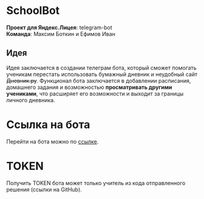 # SchoolBot 
**Проект для Яндекс.Лицея**: telegram-bot<br/>
**Команда**: Максим Боткин и Ефимов Иван
## Идея
Идея заключается в создании телеграм бота, который сможет помогать ученикам перестать использовать бумажный дневник и неудобный сайт ~~Дневник.ру~~. Функционал бота заключается в добавлении расписания, домашнего задания и возможностью **просматривать другими учениками**, что расширяет его возможности и выходит за границы личного дневника.
# Ссылка на бота
Перейти на бота можно по [ссылке](https://t.me/Sch00lDiaryBot_Bot).
# TOKEN
Получить TOKEN бота может только учитель из кода отправленного решения (ссылки на GitHub).
